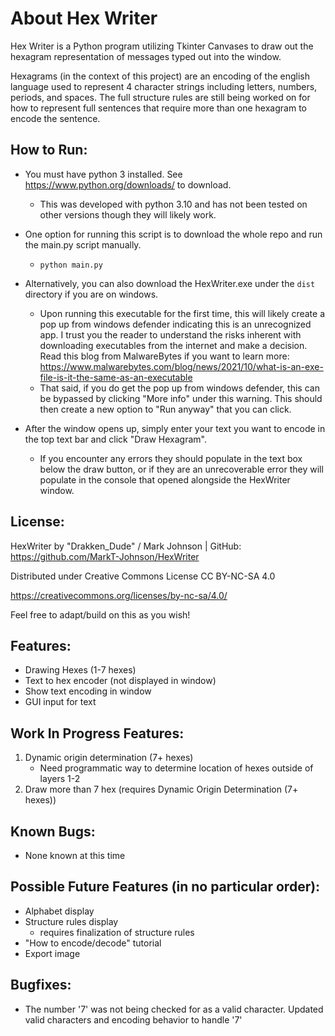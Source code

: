 # About Hex Writer
Hex Writer is a Python program utilizing Tkinter Canvases to draw out the hexagram representation of messages typed out into the window.

Hexagrams (in the context of this project) are an encoding of the english language used to represent 4 character strings including letters,
numbers, periods, and spaces. The full structure rules are still being worked on for how to represent full sentences that require more than one hexagram
to encode the sentence.

## How to Run:
* You must have python 3 installed. See https://www.python.org/downloads/ to download.
  * This was developed with python 3.10 and has not been tested on other versions though they will likely work.
* One option for running this script is to download the whole repo and run the main.py script manually.
  * ```python main.py```

* Alternatively, you can also download the HexWriter.exe under the ```dist``` directory if you are on windows.
  * Upon running this executable for the first time, this will likely create a pop up from windows defender indicating this is an unrecognized app. I trust you the reader to
   understand the risks inherent with downloading executables from the internet and make a decision. Read this blog from MalwareBytes if you
   want to learn more: https://www.malwarebytes.com/blog/news/2021/10/what-is-an-exe-file-is-it-the-same-as-an-executable
  * That said, if you do get the pop up from windows defender, this can be bypassed by clicking "More info" under this
  warning. This should then create a new option to "Run anyway" that you can click.
* After the window opens up, simply enter your text you want to encode in the top text bar and click "Draw Hexagram".
  * If you encounter any errors they should populate in the text box below the draw button, or if they are an unrecoverable
   error they will populate in the console that opened alongside the HexWriter window.

## License:
HexWriter by "Drakken_Dude" / Mark Johnson | GitHub: https://github.com/MarkT-Johnson/HexWriter

Distributed under Creative Commons License CC BY-NC-SA 4.0

https://creativecommons.org/licenses/by-nc-sa/4.0/

Feel free to adapt/build on this as you wish!

## Features:
* Drawing Hexes (1-7 hexes)
* Text to hex encoder (not displayed in window)
* Show text encoding in window
* GUI input for text

## Work In Progress Features:
1. Dynamic origin determination (7+ hexes)
   * Need programmatic way to determine location of hexes outside of layers 1-2
2. Draw more than 7 hex (requires Dynamic Origin Determination (7+ hexes))

## Known Bugs:
* None known at this time

## Possible Future Features (in no particular order):
* Alphabet display
* Structure rules display
  * requires finalization of structure rules
* "How to encode/decode" tutorial
* Export image

## Bugfixes:
* The number '7' was not being checked for as a valid character. Updated valid characters and encoding behavior to handle '7'
